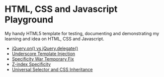 HTML, CSS and Javascript Playground
================================================================================
My handy HTML5 template for testing, documenting and demonstrating my learning
and idea on HTML, CSS and Javascript.

- [jQuery.on() vs jQuery.delegate()](jquery-on-and-delegate.html)
- [Underscore Template Injection](underscore-template-injection.html)
- [Specificity War Temporary Fix](specificity-war-temp-fix.html)
- [Z-index Specificity](z-index-specificity.html)
- [Universal Selector and CSS Inheritance](universal-selector-and-css-inheritance.html)
